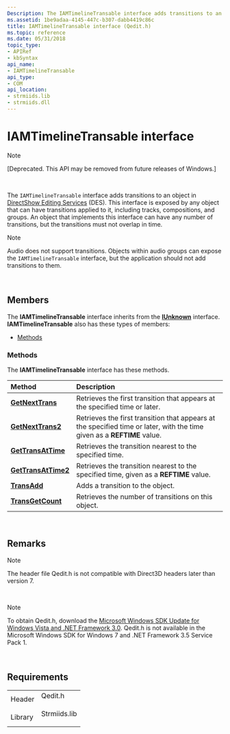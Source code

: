 ```yaml
---
Description: The IAMTimelineTransable interface adds transitions to an object in DirectShow Editing Services (DES).
ms.assetid: 1be9adaa-4145-447c-b307-dabb4419c86c
title: IAMTimelineTransable interface (Qedit.h)
ms.topic: reference
ms.date: 05/31/2018
topic_type: 
- APIRef
- kbSyntax
api_name: 
- IAMTimelineTransable
api_type: 
- COM
api_location: 
- strmiids.lib
- strmiids.dll
---
```


# IAMTimelineTransable interface

> [!Note]  
> \[Deprecated. This API may be removed from future releases of Windows.\]

 

The `IAMTimelineTransable` interface adds transitions to an object in [DirectShow Editing Services](directshow-editing-services.md) (DES). This interface is exposed by any object that can have transitions applied to it, including tracks, compositions, and groups. An object that implements this interface can have any number of transitions, but the transitions must not overlap in time.

> [!Note]  
> Audio does not support transitions. Objects within audio groups can expose the `IAMTimelineTransable` interface, but the application should not add transitions to them.

 

## Members

The **IAMTimelineTransable** interface inherits from the [**IUnknown**](https://msdn.microsoft.com/library/ms680509(v=VS.85).aspx) interface. **IAMTimelineTransable** also has these types of members:

-   [Methods](#methods)

### Methods

The **IAMTimelineTransable** interface has these methods.



| Method                                                          | Description                                                                                                                        |
|:----------------------------------------------------------------|:-----------------------------------------------------------------------------------------------------------------------------------|
| [**GetNextTrans**](iamtimelinetransable-getnexttrans.md)       | Retrieves the first transition that appears at the specified time or later.<br/>                                             |
| [**GetNextTrans2**](iamtimelinetransable-getnexttrans2.md)     | Retrieves the first transition that appears at the specified time or later, with the time given as a **REFTIME** value.<br/> |
| [**GetTransAtTime**](iamtimelinetransable-gettransattime.md)   | Retrieves the transition nearest to the specified time.<br/>                                                                 |
| [**GetTransAtTime2**](iamtimelinetransable-gettransattime2.md) | Retrieves the transition nearest to the specified time, given as a **REFTIME** value.<br/>                                   |
| [**TransAdd**](iamtimelinetransable-transadd.md)               | Adds a transition to the object.<br/>                                                                                        |
| [**TransGetCount**](iamtimelinetransable-transgetcount.md)     | Retrieves the number of transitions on this object.<br/>                                                                     |



 

## Remarks

> [!Note]  
> The header file Qedit.h is not compatible with Direct3D headers later than version 7.

 

> [!Note]  
> To obtain Qedit.h, download the [Microsoft Windows SDK Update for Windows Vista and .NET Framework 3.0](https://msdn.microsoft.com/windowsvista/bb980924.aspx). Qedit.h is not available in the Microsoft Windows SDK for Windows 7 and .NET Framework 3.5 Service Pack 1.

 

## Requirements



|                    |                                                                                         |
|--------------------|-----------------------------------------------------------------------------------------|
| Header<br/>  | <dl> <dt>Qedit.h</dt> </dl>      |
| Library<br/> | <dl> <dt>Strmiids.lib</dt> </dl> |



 

 




